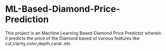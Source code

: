 # ML-Based-Diamond-Price-Prediction

This project is an Machine Learning Based Diamond Price Predictor wherein it predicts the price of the Diamond based of various features like cut,clarity,color,depth,carat..etc.
